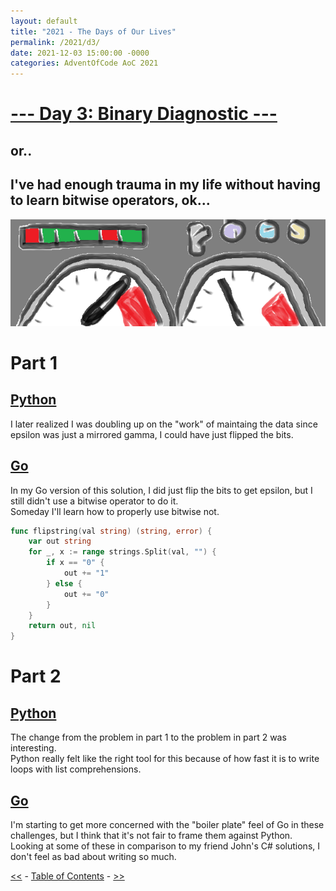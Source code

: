 ```yaml
---
layout: default
title: "2021 - The Days of Our Lives"
permalink: /2021/d3/
date: 2021-12-03 15:00:00 -0000
categories: AdventOfCode AoC 2021
---
```

# [--- Day 3: Binary Diagnostic ---](https://adventofcode.com/2021/day/3)
## or..
## I've had enough trauma in my life without having to learn bitwise operators, ok...
![one art please](/docs/assets/img/guages.png)
# Part 1

## [Python](https://github.com/aaronlael/AoC-2021/blob/master/AoC_2021_D3P1.py)

I later realized I was doubling up on the "work" of maintaing the data since epsilon was just a mirrored gamma, I could have just flipped the bits.

## [Go](https://github.com/aaronlael/AoC-2021-Go/blob/master/aoc_2021_d3p1.go)

In my Go version of this solution, I did just flip the bits to get epsilon, but I still didn't use a bitwise operator to do it.  
Someday I'll learn how to properly use bitwise not.
```go
func flipstring(val string) (string, error) {
	var out string
	for _, x := range strings.Split(val, "") {
		if x == "0" {
			out += "1"
		} else {
			out += "0"
		}
	}
	return out, nil
}
```

# Part 2

## [Python](https://github.com/aaronlael/AoC-2021/blob/master/AoC_2021_D3P2.py)

The change from the problem in part 1 to the problem in part 2 was interesting.  
Python really felt like the right tool for this because of how fast it is to write loops with list comprehensions.

## [Go](https://github.com/aaronlael/AoC-2021-Go/blob/master/aoc_2021_d3p2.go)

I'm starting to get more concerned with the "boiler plate" feel of Go in these challenges, but I think that it's not fair to frame them against Python.
Looking at some of these in comparison to my friend John's C# solutions, I don't feel as bad about writing so much.

[<<](AoC_2021_D2.md) - [Table of Contents](AoC_2021.md) - [>>](AoC_2021_D4.md)
